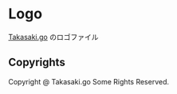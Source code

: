 # Logo

[Takasaki.go](https://takasakigo.connpass.com/) のロゴファイル

## Copyrights

Copyright @ Takasaki.go Some Rights Reserved.

